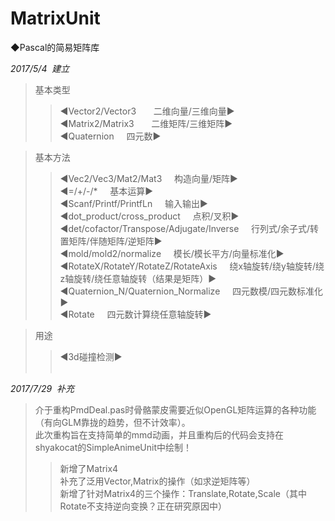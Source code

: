 # MatrixUnit     
    
◆Pascal的简易矩阵库                 
                 
*2017/5/4  建立*                
>基本类型                  
>>◀Vector2/Vector3       二维向量/三维向量▶                  
>>◀Matrix2/Matrix3       二维矩阵/三维矩阵▶                   
>>◀Quaternion      四元数▶                   
                           
>基本方法                   
>>◀Vec2/Vec3/Mat2/Mat3     构造向量/矩阵▶                    
>>◀=/+/-/*     基本运算▶                      
>>◀Scanf/Printf/PrintfLn     输入输出▶                    
>>◀dot_product/cross_product     点积/叉积▶                       
>>◀det/cofactor/Transpose/Adjugate/Inverse     行列式/余子式/转置矩阵/伴随矩阵/逆矩阵▶                      
>>◀mold/mold2/normalize     模长/模长平方/向量标准化▶                      
>>◀RotateX/RotateY/RotateZ/RotateAxis     绕x轴旋转/绕y轴旋转/绕z轴旋转/绕任意轴旋转（结果是矩阵）▶                    
>>◀Quaternion_N/Quaternion_Normalize     四元数模/四元数标准化▶                       
>>◀Rotate     四元数计算绕任意轴旋转▶                        
                                 
>用途                          
>>◀3d碰撞检测▶                                
              
              
              
*2017/7/29  补充*             
>介于重构PmdDeal.pas时骨骼蒙皮需要近似OpenGL矩阵运算的各种功能（有向GLM靠拢的趋势，但不计效率）。              
>此次重构旨在支持简单的mmd动画，并且重构后的代码会支持在shyakocat的SimpleAnimeUnit中绘制！                
>>新增了Matrix4             
>>补充了泛用Vector,Matrix的操作（如求逆矩阵等）              
>>新增了针对Matrix4的三个操作：Translate,Rotate,Scale（其中Rotate不支持逆向变换？正在研究原因中）              

